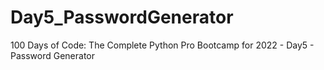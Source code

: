 # Day5_PasswordGenerator
100 Days of Code: The Complete Python Pro Bootcamp for 2022 - Day5 - Password Generator
